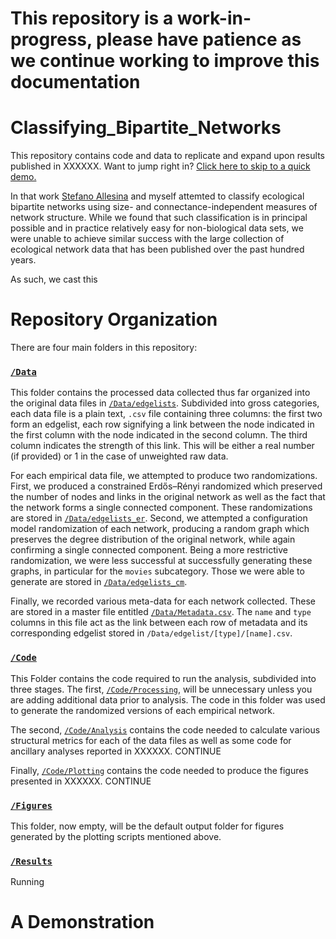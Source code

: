 # This repository is a work-in-progress, please have patience as we continue working to improve this documentation

# Classifying_Bipartite_Networks

This repository contains code and data to replicate and expand upon results
published in XXXXXX. Want to jump right in? [Click here to skip to a quick demo.](a-demonstration)

In that work [Stefano Allesina](http://allesinalab.uchicago.edu/) and myself
attemted to classify ecological bipartite networks using size- and
connectance-independent measures of network structure. While we found that such
classification is in principal possible and in practice relatively easy for
non-biological data sets, we were unable to achieve similar success with the
large collection of ecological network data that has been published over the
past hundred years.



As such, we cast this




# Repository Organization

There are four main folders in this repository:

### [`/Data`](Data)

This folder contains the processed data collected thus far organized into the original data files in
[`/Data/edgelists`](Data/edgelists). Subdivided into gross categories, each data file is a plain text,
`.csv` file containing three columns: the first two form an edgelist, each row signifying a link
between the node indicated in the first column with the node indicated in the second column. The
third column indicates the strength of this link. This will be either a real number (if provided) or
1 in the case of unweighted raw data.

For each empirical data file, we attempted to produce two randomizations. First, we produced a
constrained Erdős–Rényi randomized which preserved the number of nodes and links in the original
network as well as the fact that the network forms a single connected component. These
randomizations are stored in [`/Data/edgelists_er`](Data/edgelists_er). Second, we attempted a
configuration model randomization of each network, producing a random graph which preserves the
degree distribution of the original network, while again confirming a single connected component.
Being a more restrictive randomization, we were less successful at successfully generating these
graphs, in particular for the `movies` subcategory. Those we were able to generate are stored in
[`/Data/edgelists_cm`](Data/edgelists_cm).

Finally, we recorded various meta-data for each network collected. These are stored in a master file
entitled [`/Data/Metadata.csv`](Data/Metadata.csv). The `name` and `type` columns in this file act as the link between each row of metadata and its corresponding edgelist stored in `/Data/edgelist/[type]/[name].csv`.

### [`/Code`](Code)

This Folder contains the code required to run the analysis, subdivided into three stages. The first, [`/Code/Processing`](Code/Processing), will be unnecessary unless you are adding additional data prior to analysis. The code in this folder was used to generate the randomized versions of each empirical network.

The second, [`/Code/Analysis`](Code/Analysis) contains the code needed to calculate various structural metrics for each of the data files as well as some code for ancillary analyses reported in XXXXXX. CONTINUE

Finally, [`/Code/Plotting`](Code/Plotting) contains the code needed to produce the figures presented in XXXXXX. CONTINUE

### [`/Figures`](Figures)

This folder, now empty, will be the default output folder for figures generated by the plotting scripts mentioned above.

### [`/Results`](Results)

Running

# A Demonstration
